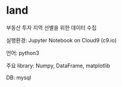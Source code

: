# land

부동산 투자 지역 선별을 위한 데이터 수집

실행환경: Jupyter Notebook on Cloud9 (c9.io)

언어: python3

주요 library: Numpy, DataFrame, matplotlib

DB: mysql
